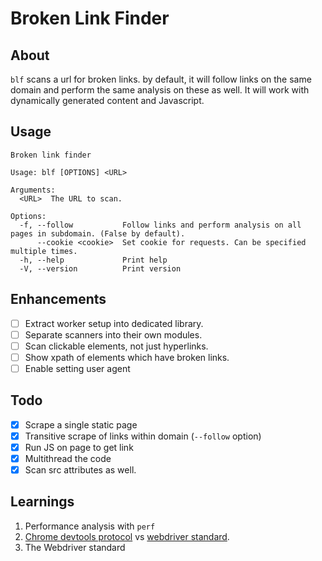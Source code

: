 # Broken Link Finder

## About

`blf` scans a url for broken links. by default, it will follow links 
on the same domain and perform the same analysis on these as well. 
It will work with dynamically generated content and Javascript.

## Usage

```
Broken link finder

Usage: blf [OPTIONS] <URL>

Arguments:
  <URL>  The URL to scan.

Options:
  -f, --follow           Follow links and perform analysis on all pages in subdomain. (False by default).
      --cookie <cookie>  Set cookie for requests. Can be specified multiple times.
  -h, --help             Print help
  -V, --version          Print version
```

## Enhancements
- [ ] Extract worker setup into dedicated library.
- [ ] Separate scanners into their own modules.
- [ ] Scan clickable elements, not just hyperlinks.
- [ ] Show xpath of elements which have broken links.
- [ ] Enable setting user agent

## Todo

- [x] Scrape a single static page
- [x] Transitive scrape of links within domain (`--follow` option)
- [x] Run JS on page to get link
- [x] Multithread the code
- [x] Scan src attributes as well.

## Learnings

1. Performance analysis with `perf`
2. [Chrome devtools protocol](https://chromedevtools.github.io/devtools-protocol/) vs [webdriver standard](https://www.w3.org/TR/webdriver2/).
3. The Webdriver standard

